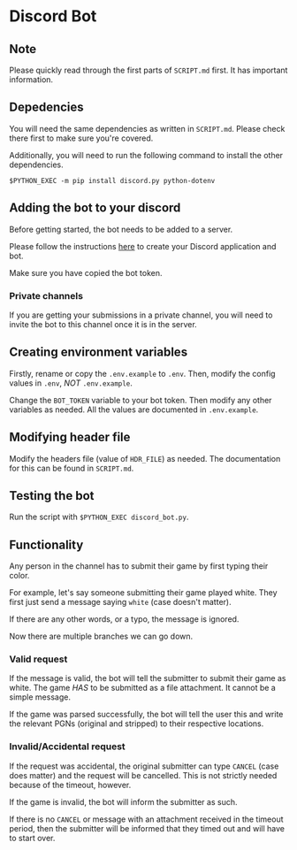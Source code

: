 # Discord Bot

## Note

Please quickly read through the first parts of `SCRIPT.md` first.
It has important information.

## Depedencies

You will need the same dependencies as written in `SCRIPT.md`. Please check there
first to make sure you're covered.

Additionally, you will need to run the following command to install the other
dependencies.

`$PYTHON_EXEC -m pip install discord.py python-dotenv`

## Adding the bot to your discord

Before getting started, the bot needs to be added to a server.

Please follow the instructions
[here](https://discordpy.readthedocs.io/en/stable/discord.html)
to create your Discord application and bot.

Make sure you have copied the bot token.

### Private channels

If you are getting your submissions in a private channel, you will need
to invite the bot to this channel once it is in the server.

## Creating environment variables

Firstly, rename or copy the `.env.example` to `.env`.
Then, modify the config values in `.env`, _NOT_ `.env.example`.

Change the `BOT_TOKEN` variable to your bot token.
Then modify any other variables as needed.
All the values are documented in `.env.example`.

## Modifying header file

Modify the headers file (value of `HDR_FILE`) as needed. The documentation for
this can be found in `SCRIPT.md`.

## Testing the bot

Run the script with `$PYTHON_EXEC discord_bot.py`.

## Functionality

Any person in the channel has to submit their game by first typing their color.

For example, let's say someone submitting their game played white.
They first just send a message saying `white` (case doesn't matter).

If there are any other words, or a typo, the message is ignored.

Now there are multiple branches we can go down.

### Valid request

If the message is valid, the bot will tell the submitter to submit their game as
white. The game _HAS_ to be submitted as a file attachment.
It cannot be a simple message.

If the game was parsed successfully, the bot will tell the user this and write
the relevant PGNs (original and stripped) to their respective locations.

### Invalid/Accidental request

If the request was accidental, the original submitter can type `CANCEL`
(case does matter) and the request will be cancelled. This is not strictly
needed because of the timeout, however.

If the game is invalid, the bot will inform the submitter as such.

If there is no `CANCEL` or message with an attachment received in the timeout
period, then the submitter will be informed that they timed out and will have
to start over.

